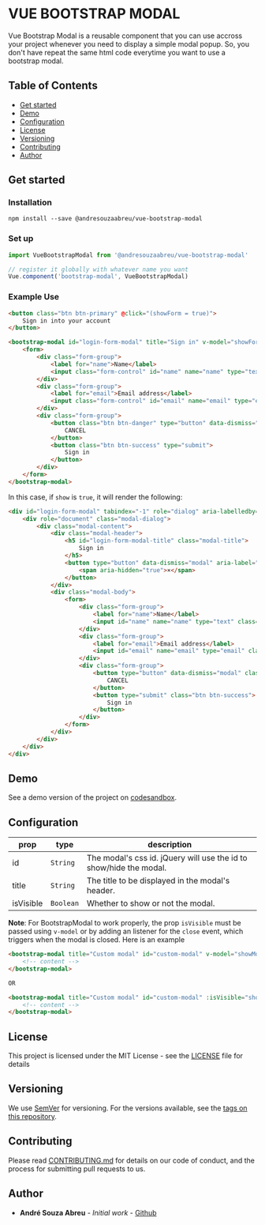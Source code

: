 # VUE BOOTSTRAP MODAL

Vue Bootstrap Modal is a reusable component that you can use accross your project whenever you need to display a simple modal popup. So, you don't have repeat the same html code everytime you want to use a bootstrap modal.

## Table of Contents

- [Get started](#get-started)
- [Demo](#demo)
- [Configuration](#configuration)
- [License](#license)
- [Versioning](#versioning)
- [Contributing](#contributing)
- [Author](#author)

## Get started

### Installation

```console
npm install --save @andresouzaabreu/vue-bootstrap-modal
```

### Set up

```javascript
import VueBootstrapModal from '@andresouzaabreu/vue-bootstrap-modal'

// register it globally with whatever name you want
Vue.component('bootstrap-modal', VueBootstrapModal)
```

### Example Use

```html
<button class="btn btn-primary" @click="(showForm = true)">
    Sign in into your account
</button>

<bootstrap-modal id="login-form-modal" title="Sign in" v-model="showForm">
    <form>
        <div class="form-group">
            <label for="name">Name</label>
            <input class="form-control" id="name" name="name" type="text">
        </div>
        <div class="form-group">
            <label for="email">Email address</label>
            <input class="form-control" id="email" name="email" type="email">
        </div>
        <div class="form-group">
            <button class="btn btn-danger" type="button" data-dismiss="modal">
                CANCEL
            </button>
            <button class="btn btn-success" type="submit">
                Sign in
            </button>
        </div>
    </form>
</bootstrap-modal>
```

In this case, if `show` is `true`, it will render the following:

```html
<div id="login-form-modal" tabindex="-1" role="dialog" aria-labelledby="login-form-modal-title" class="modal fade show" aria-modal="true" style="display: block;">
    <div role="document" class="modal-dialog">
        <div class="modal-content">
            <div class="modal-header">
                <h5 id="login-form-modal-title" class="modal-title">
                    Sign in
                </h5>
                <button type="button" data-dismiss="modal" aria-label="Close" class="close">
                    <span aria-hidden="true">×</span>
                </button>
            </div>
            <div class="modal-body">
                <form>
                    <div class="form-group">
                        <label for="name">Name</label>
                        <input id="name" name="name" type="text" class="form-control">
                    </div>
                    <div class="form-group">
                        <label for="email">Email address</label>
                        <input id="email" name="email" type="email" class="form-control">
                    </div>
                    <div class="form-group">
                        <button type="button" data-dismiss="modal" class="btn btn-danger">
                            CANCEL
                        </button>
                        <button type="submit" class="btn btn-success">
                            Sign in
                        </button>
                    </div>
                </form>
            </div>
        </div>
    </div>
</div>
```

## Demo

See a demo version of the project on [codesandbox](https://codesandbox.io/s/vue-bootstrap-modal-demo00-56iw7?fontsize=14&hidenavigation=1&theme=dark).

## Configuration

| prop | type | description |
|------|------|-------------|
| id | `String` | The modal's css id. jQuery will use the id to show/hide the modal. |
| title | `String` | The title to be displayed in the modal's header. |
| isVisible | `Boolean` | Whether to show or not the modal. |

**Note**: For BootstrapModal to work properly, the prop `isVisible` must be passed using `v-model` or by adding an listener for the `close` event, which triggers when the modal is closed. Here is an example

```html
<bootstrap-modal title="Custom modal" id="custom-modal" v-model="showModal">
    <!-- content -->
</bootstrap-modal>

OR

<bootstrap-modal title="Custom modal" id="custom-modal" :isVisible="showModal" @close="(showModal = false)">
    <!-- content -->
</bootstrap-modal>
```

## License

This project is licensed under the MIT License - see the [LICENSE](LICENSE.md) file for details

## Versioning

We use [SemVer](http://semver.org/) for versioning. For the versions available, see the [tags on this repository](https://github.com/AndreSouzaAbreu/vue-bootstrap-modal/tags).

## Contributing

Please read [CONTRIBUTING.md](CONTRIBUTING.md) for details on our code of conduct, and the process for submitting pull requests to us.

## Author

- **André Souza Abreu** - *Initial work* - [Github](https://github.com/AndreSouzaAbreu)
